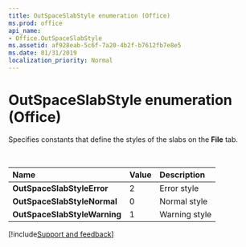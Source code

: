 ```yaml
---
title: OutSpaceSlabStyle enumeration (Office)
ms.prod: office
api_name:
- Office.OutSpaceSlabStyle
ms.assetid: af928eab-5c6f-7a20-4b2f-b7612fb7e8e5
ms.date: 01/31/2019
localization_priority: Normal
---
```



# OutSpaceSlabStyle enumeration (Office)

Specifies constants that define the styles of the slabs on the **File** tab.

<br/>

|Name|Value|Description|
|:-----|:-----|:-----|
|**OutSpaceSlabStyleError**|2|Error style |
|**OutSpaceSlabStyleNormal**|0|Normal style |
|**OutSpaceSlabStyleWarning**|1|Warning style |

[!include[Support and feedback](~/includes/feedback-boilerplate.md)]